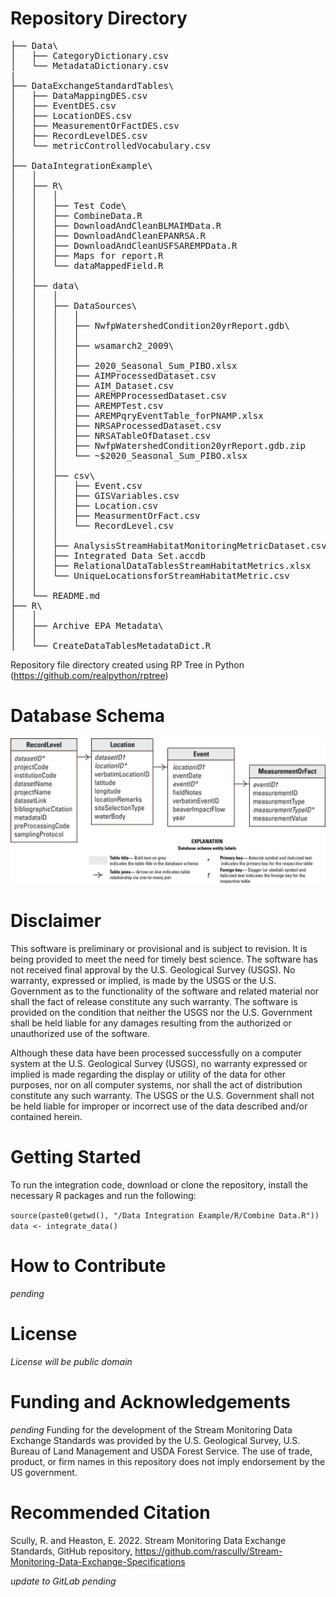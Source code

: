 # Repository Directory
<pre>
├── Data\
│   ├── CategoryDictionary.csv
│   └── MetadataDictionary.csv
|
├── DataExchangeStandardTables\
│   ├── DataMappingDES.csv
│   ├── EventDES.csv
│   ├── LocationDES.csv
│   ├── MeasurementOrFactDES.csv
│   ├── RecordLevelDES.csv
│   └── metricControlledVocabulary.csv
│
├── DataIntegrationExample\
│   │
│   ├── R\
│   │   │
│   │   ├── Test Code\
│   │   ├── CombineData.R
│   │   ├── DownloadAndCleanBLMAIMData.R
│   │   ├── DownloadAndCleanEPANRSA.R
│   │   ├── DownloadAndCleanUSFSAREMPData.R
│   │   ├── Maps for report.R
│   │   └── dataMappedField.R
│   │
│   ├── data\
│   │   │
│   │   ├── DataSources\
│   │   │   │
│   │   │   ├── NwfpWatershedCondition20yrReport.gdb\
│   │   │   │
│   │   │   ├── wsamarch2_2009\
│   │   │   │
│   │   │   ├── 2020_Seasonal_Sum_PIBO.xlsx
│   │   │   ├── AIMProcessedDataset.csv
│   │   │   ├── AIM_Dataset.csv
│   │   │   ├── AREMPProcessedDataset.csv
│   │   │   ├── AREMPTest.csv
│   │   │   ├── AREMPqryEventTable_forPNAMP.xlsx
│   │   │   ├── NRSAProcessedDataset.csv
│   │   │   ├── NRSATableOfDataset.csv
│   │   │   ├── NwfpWatershedCondition20yrReport.gdb.zip
│   │   │   └── ~$2020_Seasonal_Sum_PIBO.xlsx
│   │   │
│   │   ├── csv\
│   │   │   ├── Event.csv
│   │   │   ├── GISVariables.csv
│   │   │   ├── Location.csv
│   │   │   ├── MeasurmentOrFact.csv
│   │   │   └── RecordLevel.csv
│   │   │
│   │   ├── AnalysisStreamHabitatMonitoringMetricDataset.csv
│   │   ├── Integrated Data Set.accdb
│   │   ├── RelationalDataTablesStreamHabitatMetrics.xlsx
│   │   └── UniqueLocationsforStreamHabitatMetric.csv
│   │
│   └── README.md
├── R\
│   │
│   ├── Archive EPA Metadata\
│   │
│   └── CreateDataTablesMetadataDict.R
</pre>
Repository file directory created using RP Tree in Python (https://github.com/realpython/rptree)

# Database Schema
![database schema](/Figures/databaseERD3_ms.png "database schema") 


# Disclaimer
This software is preliminary or provisional and is subject to revision. It is being provided to meet the need for timely best science. The software has not received final approval by the U.S. Geological Survey (USGS). No warranty, expressed or implied, is made by the USGS or the U.S. Government as to the functionality of the software and related material nor shall the fact of release constitute any such warranty. The software is provided on the condition that neither the USGS nor the U.S. Government shall be held liable for any damages resulting from the authorized or unauthorized use of the software.

Although these data have been processed successfully on a computer system at the U.S. Geological Survey (USGS), no warranty expressed or implied is made regarding the display or utility of the data for other purposes, nor on all computer systems, nor shall the act of distribution constitute any such warranty. The USGS or the U.S. Government shall not be held liable for improper or incorrect use of the data described and/or contained herein.

# Getting Started
To run the integration code, download or clone the repository, install the necessary R packages and run the following: 

`source(paste0(getwd(), "/Data Integration Example/R/Combine Data.R"))`  
`data <- integrate_data()`

# How to Contribute
<i>pending</i>

# License
<i>License will be public domain</i>

# Funding and Acknowledgements
<i>pending</i>
Funding for the development of the Stream Monitoring Data Exchange Standards was provided by the U.S. Geological Survey, U.S. Bureau of Land Management and USDA Forest Service. The use of trade, product, or firm names in this repository does not imply endorsement by the US government.

# Recommended Citation
Scully, R. and Heaston, E. 2022. Stream Monitoring Data Exchange Standards, GitHub repository, https://github.com/rascully/Stream-Monitoring-Data-Exchange-Specifications

<i>update to GitLab pending</i>
